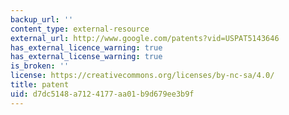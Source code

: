 ```yaml
---
backup_url: ''
content_type: external-resource
external_url: http://www.google.com/patents?vid=USPAT5143646
has_external_licence_warning: true
has_external_license_warning: true
is_broken: ''
license: https://creativecommons.org/licenses/by-nc-sa/4.0/
title: patent
uid: d7dc5148-a712-4177-aa01-b9d679ee3b9f
---
```


